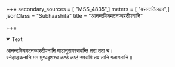 +++
secondary_sources = [ "MSS_4835",]
meters = [ "वसन्ततिलका",]
jsonClass = "Subhaashita"
title = "आनन्दमिश्रमदनज्वरदीपनानि"

+++

<details open><summary>Text</summary>

आनन्दमिश्रमदनज्वरदीपनानि गाढानुरागरसवन्ति तदा तदा च।  
स्नेहाङ्कनानि मम मुग्धदृशश्च कण्ठे कष्टं स्मरामि तव तानि गतागतानि॥
</details>
